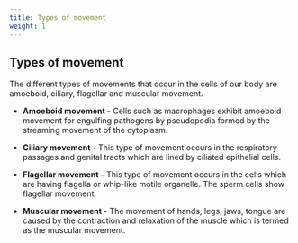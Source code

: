 ```yaml
---
title: Types of movement
weight: 1
---
```


## Types of movement
 The different types of movements that occur in the cells of our body are amoeboid, ciliary, flagellar and muscular movement.

- **Amoeboid movement -** Cells such as macrophages exhibit amoeboid movement for engulfing pathogens by pseudopodia formed by the streaming movement of the cytoplasm.

- **Ciliary movement -** This type of movement occurs in the respiratory passages and genital tracts which are lined by ciliated epithelial cells.

- **Flagellar movement -** This type of movement occurs in the cells which are having flagella or whip-like motile organelle. The sperm cells show flagellar movement.

- **Muscular movement -** The movement of hands, legs, jaws, tongue are caused by the contraction and relaxation of the muscle which is termed as the muscular movement.

